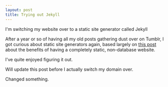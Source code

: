 ```yaml
---
layout: post
title: Trying out Jekyll
---
```


I'm switching my website over to a static site generator called Jekyll

After a year or so of having all my old posts gathering dust over on Tumblr, I got curious about static site generators again, based largely on [this post](http://www.practicallyefficient.com/2016/04/03/static-and-free.html) about the benefits of having a completely static, non-database website.

I've quite enjoyed figuring it out.

Will update this post before I actually switch my domain over.

Changed something.
